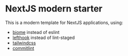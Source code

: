 # NextJS modern starter

This is a modern template for NextJS applications, using:
- [biome](https://github.com/biomejs/biome/) instead of eslint
- [lefthook](https://github.com/evilmartians/lefthook) instead of lint-staged
- [tailwindcss](https://github.com/tailwindlabs/tailwindcss)
- [commitlint](https://github.com/conventional-changelog/commitlint)